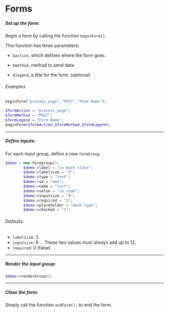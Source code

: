 
# Forms

##### Set up the form:

Begin a form by calling the function `beginForm()`.

This function has three parameters: 

+ `$action`, which defines where the form goes.

+ `$method`, method to send data.

+ `$legend`, a title for the form. (optional)
 
###### Examples
```php
beginForm("process_page","POST","Form Name");
```

```php
$formAction = "process_page";
$formMethod = "POST";
$formLegend = "Form Name";
beginForm($formAction,$formMethod,$formLegend);
```

---

##### Define inputs:

For each input group, define a new `formGroup`.

```php
$demo = new Formgroup();
		$demo->label = "so much class";
		$demo->labelsize = "3";
		$demo->type = "text";
		$demo->id = "wow";
		$demo->name = "lost";
		$demo->value = "so code";
		$demo->inputsize = "9";
		$demo->required = "1";
		$demo->placeholder = "much type";
		$demo->checked = "1";
```

###### Defaults:
- `labelsize`: 3
- `inputsize`: 9
... These two values must always add up to 12.
- `required`: 0 (false)

---

##### Render the input group:
```php
$demo->renderGroup();
```

---

##### Close the form:

Simply call the function `endForm();` to end the form.
